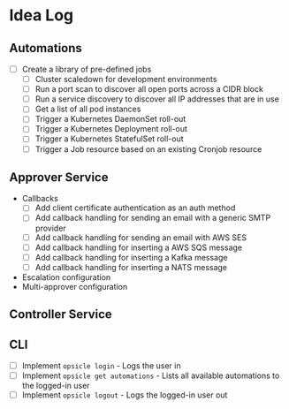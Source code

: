 # Idea Log

## Automations

- [ ] Create a library of pre-defined jobs
  - [ ] Cluster scaledown for development environments
  - [ ] Run a port scan to discover all open ports across a CIDR block
  - [ ] Run a service discovery to discover all IP addresses that are in use
  - [ ] Get a list of all pod instances
  - [ ] Trigger a Kubernetes DaemonSet roll-out
  - [ ] Trigger a Kubernetes Deployment roll-out
  - [ ] Trigger a Kubernetes StatefulSet roll-out
  - [ ] Trigger a Job resource based on an existing Cronjob resource

## Approver Service

- Callbacks
  - [ ] Add client certificate authentication as an auth method
  - [ ] Add callback handling for sending an email with a generic SMTP provider
  - [ ] Add callback handling for sending an email with AWS SES
  - [ ] Add callback handling for inserting a AWS SQS message
  - [ ] Add callback handling for inserting a Kafka message
  - [ ] Add callback handling for inserting a NATS message
- Escalation configuration
- Multi-approver configuration

## Controller Service

## CLI

- [ ] Implement `opsicle login` - Logs the user in
- [ ] Implement `opsicle get automations` - Lists all available automations to the logged-in user
- [ ] Implement `opsicle logout` - Logs the logged-in user out
